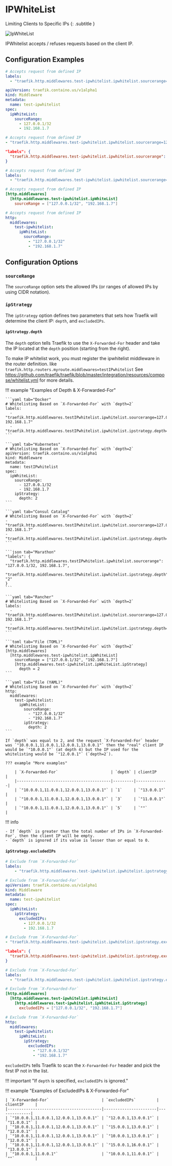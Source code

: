 # IPWhiteList

Limiting Clients to Specific IPs
{: .subtitle }

![IpWhiteList](../assets/img/middleware/ipwhitelist.png)

IPWhitelist accepts / refuses requests based on the client IP.

## Configuration Examples

```yaml tab="Docker"
# Accepts request from defined IP
labels:
  - "traefik.http.middlewares.test-ipwhitelist.ipwhitelist.sourcerange=127.0.0.1/32, 192.168.1.7"
```

```yaml tab="Kubernetes"
apiVersion: traefik.containo.us/v1alpha1
kind: Middleware
metadata:
  name: test-ipwhitelist
spec:
  ipWhiteList:
    sourceRange:
      - 127.0.0.1/32
      - 192.168.1.7
```

```yaml tab="Consul Catalog"
# Accepts request from defined IP
- "traefik.http.middlewares.test-ipwhitelist.ipwhitelist.sourcerange=127.0.0.1/32, 192.168.1.7"
```

```json tab="Marathon"
"labels": {
  "traefik.http.middlewares.test-ipwhitelist.ipwhitelist.sourcerange": "127.0.0.1/32,192.168.1.7"
}
```

```yaml tab="Rancher"
# Accepts request from defined IP
labels:
  - "traefik.http.middlewares.test-ipwhitelist.ipwhitelist.sourcerange=127.0.0.1/32, 192.168.1.7"
```

```toml tab="File (TOML)"
# Accepts request from defined IP
[http.middlewares]
  [http.middlewares.test-ipwhitelist.ipWhiteList]
    sourceRange = ["127.0.0.1/32", "192.168.1.7"]
```

```yaml tab="File (YAML)"
# Accepts request from defined IP
http:
  middlewares:
    test-ipwhitelist:
      ipWhiteList:
        sourceRange:
          - "127.0.0.1/32"
          - "192.168.1.7"
```

## Configuration Options

### `sourceRange`

The `sourceRange` option sets the allowed IPs (or ranges of allowed IPs by using CIDR notation).

### `ipStrategy`

The `ipStrategy` option defines two parameters that sets how Traefik will determine the client IP: `depth`, and `excludedIPs`.

#### `ipStrategy.depth`

The `depth` option tells Traefik to use the `X-Forwarded-For` header and take the IP located at the `depth` position (starting from the right).

To make IP whitelist work, you must register the ipwhitelist middleware in the router definition.
like ` traefik.http.routers.myroute.middlewares=testIPwhitelist`
See https://github.com/traefik/traefik/blob/master/integration/resources/compose/whitelist.yml for more  details.

!!! example "Examples of Depth & X-Forwarded-For"

    ```yaml tab="Docker"
    # Whitelisting Based on `X-Forwarded-For` with `depth=2`
    labels:
      - "traefik.http.middlewares.testIPwhitelist.ipwhitelist.sourcerange=127.0.0.1/32, 192.168.1.7"
      - "traefik.http.middlewares.testIPwhitelist.ipwhitelist.ipstrategy.depth=2"
    ```
    
    ```yaml tab="Kubernetes"
    # Whitelisting Based on `X-Forwarded-For` with `depth=2`
    apiVersion: traefik.containo.us/v1alpha1
    kind: Middleware
    metadata:
      name: testIPwhitelist
    spec:
      ipWhiteList:
        sourceRange:
          - 127.0.0.1/32
          - 192.168.1.7
        ipStrategy:
          depth: 2
    ```
    
    ```yaml tab="Consul Catalog"
    # Whitelisting Based on `X-Forwarded-For` with `depth=2`
    - "traefik.http.middlewares.testIPwhitelist.ipwhitelist.sourcerange=127.0.0.1/32, 192.168.1.7"
    - "traefik.http.middlewares.testIPwhitelist.ipwhitelist.ipstrategy.depth=2"
    ```
    
    ```json tab="Marathon"
    "labels": {
      "traefik.http.middlewares.testIPwhitelist.ipwhitelist.sourcerange": "127.0.0.1/32, 192.168.1.7",
      "traefik.http.middlewares.testIPwhitelist.ipwhitelist.ipstrategy.depth": "2"
    }
    ```
    
    ```yaml tab="Rancher"
    # Whitelisting Based on `X-Forwarded-For` with `depth=2`
    labels:
      - "traefik.http.middlewares.testIPwhitelist.ipwhitelist.sourcerange=127.0.0.1/32, 192.168.1.7"
      - "traefik.http.middlewares.testIPwhitelist.ipwhitelist.ipstrategy.depth=2"
    ```
    
    ```toml tab="File (TOML)"
    # Whitelisting Based on `X-Forwarded-For` with `depth=2`
    [http.middlewares]
      [http.middlewares.test-ipwhitelist.ipWhiteList]
        sourceRange = ["127.0.0.1/32", "192.168.1.7"]
        [http.middlewares.test-ipwhitelist.ipWhiteList.ipStrategy]
          depth = 2
    ```
    
    ```yaml tab="File (YAML)"
    # Whitelisting Based on `X-Forwarded-For` with `depth=2`
    http:
      middlewares:
        test-ipwhitelist:
          ipWhiteList:
            sourceRange:
              - "127.0.0.1/32"
              - "192.168.1.7"
            ipStrategy:
              depth: 2
    ```
    
    If `depth` was equal to 2, and the request `X-Forwarded-For` header was `"10.0.0.1,11.0.0.1,12.0.0.1,13.0.0.1"` then the "real" client IP would be `"10.0.0.1"` (at depth 4) but the IP used for the whitelisting would be `"12.0.0.1"` (`depth=2`).
    
    ??? example "More examples"
    
        | `X-Forwarded-For`                       | `depth` | clientIP     |
        |-----------------------------------------|---------|--------------|
        | `"10.0.0.1,11.0.0.1,12.0.0.1,13.0.0.1"` | `1`     | `"13.0.0.1"` |
        | `"10.0.0.1,11.0.0.1,12.0.0.1,13.0.0.1"` | `3`     | `"11.0.0.1"` |
        | `"10.0.0.1,11.0.0.1,12.0.0.1,13.0.0.1"` | `5`     | `""`         |

!!! info

    - If `depth` is greater than the total number of IPs in `X-Forwarded-For`, then the client IP will be empty.
    - `depth` is ignored if its value is lesser than or equal to 0.

#### `ipStrategy.excludedIPs`

```yaml tab="Docker"
# Exclude from `X-Forwarded-For`
labels:
    - "traefik.http.middlewares.test-ipwhitelist.ipwhitelist.ipstrategy.excludedips=127.0.0.1/32, 192.168.1.7"
```

```yaml tab="Kubernetes"
# Exclude from `X-Forwarded-For`
apiVersion: traefik.containo.us/v1alpha1
kind: Middleware
metadata:
  name: test-ipwhitelist
spec:
  ipWhiteList:
    ipStrategy:
      excludedIPs:
        - 127.0.0.1/32
        - 192.168.1.7
```

```yaml tab="Consul Catalog"
# Exclude from `X-Forwarded-For`
- "traefik.http.middlewares.test-ipwhitelist.ipwhitelist.ipstrategy.excludedips=127.0.0.1/32, 192.168.1.7"
```

```json tab="Marathon"
"labels": {
  "traefik.http.middlewares.test-ipwhitelist.ipwhitelist.ipstrategy.excludedips": "127.0.0.1/32, 192.168.1.7"
}
```

```yaml tab="Rancher"
# Exclude from `X-Forwarded-For`
labels:
  - "traefik.http.middlewares.test-ipwhitelist.ipwhitelist.ipstrategy.excludedips=127.0.0.1/32, 192.168.1.7"
```

```toml tab="File (TOML)"
# Exclude from `X-Forwarded-For`
[http.middlewares]
  [http.middlewares.test-ipwhitelist.ipWhiteList]
    [http.middlewares.test-ipwhitelist.ipWhiteList.ipStrategy]
      excludedIPs = ["127.0.0.1/32", "192.168.1.7"]
```

```yaml tab="File (YAML)"
# Exclude from `X-Forwarded-For`
http:
  middlewares:
    test-ipwhitelist:
      ipWhiteList:
        ipStrategy:
          excludedIPs:
            - "127.0.0.1/32"
            - "192.168.1.7"
```

`excludedIPs` tells Traefik to scan the `X-Forwarded-For` header and pick the first IP not in the list.

!!! important "If `depth` is specified, `excludedIPs` is ignored."

!!! example "Examples of ExcludedIPs & X-Forwarded-For"

    | `X-Forwarded-For`                       | `excludedIPs`         | clientIP     |
    |-----------------------------------------|-----------------------|--------------|
    | `"10.0.0.1,11.0.0.1,12.0.0.1,13.0.0.1"` | `"12.0.0.1,13.0.0.1"` | `"11.0.0.1"` |
    | `"10.0.0.1,11.0.0.1,12.0.0.1,13.0.0.1"` | `"15.0.0.1,13.0.0.1"` | `"12.0.0.1"` |
    | `"10.0.0.1,11.0.0.1,12.0.0.1,13.0.0.1"` | `"10.0.0.1,13.0.0.1"` | `"12.0.0.1"` |
    | `"10.0.0.1,11.0.0.1,12.0.0.1,13.0.0.1"` | `"15.0.0.1,16.0.0.1"` | `"13.0.0.1"` |
    | `"10.0.0.1,11.0.0.1"`                   | `"10.0.0.1,11.0.0.1"` | `""`         |
